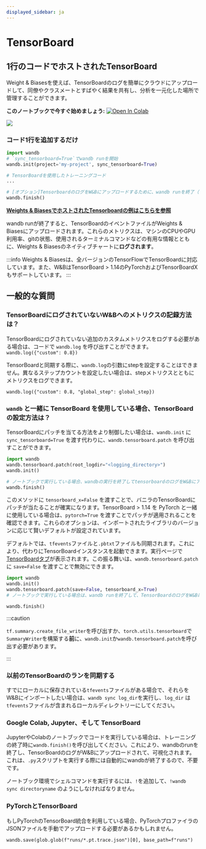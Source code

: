 ```yaml
---
displayed_sidebar: ja
---
```

# TensorBoard

## 1行のコードでホストされたTensorBoard

Weight & Biasesを使えば、TensorBoardのログを簡単にクラウドにアップロードして、同僚やクラスメートとすばやく結果を共有し、分析を一元化した場所で管理することができます。

**このノートブックで今すぐ始めましょう:** [![Open In Colab](https://colab.research.google.com/assets/colab-badge.svg)](https://github.com/wandb/examples/blob/master/colabs/tensorboard/TensorBoard\_and\_Weights\_and\_Biases.ipynb)

![](/images/integrations/tensorboard_oneline_code.webp)

### コード1行を追加するだけ

```python
import wandb
# `sync_tensorboard=True`でwandb runを開始
wandb.init(project='my-project', sync_tensorboard=True)

# TensorBoardを使用したトレーニングコード
...

# [オプション]TensorboardのログをW&Bにアップロードするために、wandb runを終了（ノートブック内で実行の場合）
wandb.finish()
```

[**Weights & BiasesでホストされたTensorboardの例はこちらを参照**](https://wandb.ai/rymc/simple-tensorboard-example/runs/oab614zf/tensorboard)

wandb runが終了すると、TensorBoardのイベントファイルがWeights & Biasesにアップロードされます。これらのメトリクスは、マシンのCPUやGPU利用率、gitの状態、使用されるターミナルコマンドなどの有用な情報とともに、Weights & Biasesのネイティブチャートに**ログされます**。

:::info
Weights & Biasesは、全バージョンのTensorFlowでTensorBoardに対応しています。また、W&BはTensorBoard > 1.14のPyTorchおよびTensorBoardXもサポートしています。
:::
## 一般的な質問

### TensorBoardにログされていないW&Bへのメトリクスの記録方法は？

TensorBoardにログされていない追加のカスタムメトリクスをログする必要がある場合は、コードで `wandb.log` を呼び出すことができます。`wandb.log({"custom": 0.8})`

TensorBoardと同期する際に、`wandb.log`の引数にstepを設定することはできません。異なるステップカウントを設定したい場合は、stepメトリクスとともにメトリクスをログできます。

`wandb.log({"custom": 0.8, "global_step": global_step})`

### `wandb` と一緒に TensorBoard を使用している場合、TensorBoard の設定方法は？

TensorBoardにパッチを当てる方法をより制御したい場合は、`wandb.init` に `sync_tensorboard=True` を渡す代わりに、`wandb.tensorboard.patch` を呼び出すことができます。

```python
import wandb
wandb.tensorboard.patch(root_logdir="<logging_directory>")
wandb.init()

# ノートブックで実行している場合、wandbの実行を終了してtensorboardのログをW&Bにアップロードする
wandb.finish()
```

このメソッドに `tensorboard_x=False` を渡すことで、バニラのTensorBoardにパッチが当たることが確実になります。TensorBoard > 1.14 を PyTorch と一緒に使用している場合は、`pytorch=True` を渡すことでパッチが適用されることを確認できます。これらのオプションは、インポートされたライブラリのバージョンに応じて賢いデフォルトが設定されています。

デフォルトでは、`tfevents`ファイルと`.pbtxt`ファイルも同期されます。これにより、代わりにTensorBoardインスタンスを起動できます。実行ページで[TensorBoardタブ](https://www.wandb.com/articles/hosted-tensorboard)が表示されます。この振る舞いは、`wandb.tensorboard.patch` に `save=False` を渡すことで無効にできます。

```python
import wandb
wandb.init()
wandb.tensorboard.patch(save=False, tensorboard_x=True)
# ノートブックで実行している場合は、wandb runを終了して、TensorBoardのログをW&Bにアップロード

wandb.finish()

```

:::caution

`tf.summary.create_file_writer`を呼び出すか、`torch.utils.tensorboard`で`SummaryWriter`を構築する**前**に、`wandb.init`か`wandb.tensorboard.patch`を呼び出す必要があります。

:::

### 以前のTensorBoardのランを同期する

すでにローカルに保存されている`tfevents`ファイルがある場合で、それらをW&Bにインポートしたい場合は、`wandb sync log_dir`を実行し、`log_dir` は `tfevents`ファイルが含まれるローカルディレクトリーにしてください。

### Google Colab, Jupyter、そして TensorBoard

JupyterやColabのノートブックでコードを実行している場合は、トレーニングの終了時に`wandb.finish()`を呼び出してください。これにより、wandbのrunを終了し、TensorBoardのログがW&Bにアップロードされて、可視化されます。これは、`.py`スクリプトを実行する際には自動的にwandbが終了するので、不要です。

ノートブック環境でシェルコマンドを実行するには、`!`を追加して、`!wandb sync directoryname` のようにしなければなりません。

### PyTorchとTensorBoard

もしPyTorchのTensorBoard統合を利用している場合、PyTorchプロファイラのJSONファイルを手動でアップロードする必要があるかもしれません。

```
wandb.save(glob.glob(f"runs/*.pt.trace.json")[0], base_path=f"runs")
```